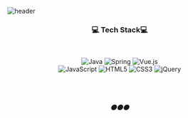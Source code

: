 
![header](https://capsule-render.vercel.app/api?type=slice&color=ff8a80&height=300&section=header&text=YOSEPHLEE)









<h3 align="center">💻 Tech Stack💻</h3><br/>
                            
<div align=center>                            

  ![Java](https://img.shields.io/badge/java-%23ED8B00.svg?style=for-the-badge&logo=java&logoColor=white)  ![Spring](https://img.shields.io/badge/spring-%236DB33F.svg?style=for-the-badge&logo=spring&logoColor=white) ![Vue.js](https://img.shields.io/badge/vuejs-%2335495e.svg?style=for-the-badge&logo=vuedotjs&logoColor=%234FC08D)<br/>
  ![JavaScript](https://img.shields.io/badge/javascript-%23323330.svg?style=for-the-badge&logo=javascript&logoColor=%23F7DF1E) 	 ![HTML5](https://img.shields.io/badge/html5-%23E34F26.svg?style=for-the-badge&logo=html5&logoColor=white) ![CSS3](https://img.shields.io/badge/css3-%231572B6.svg?style=for-the-badge&logo=css3&logoColor=white)  ![jQuery](https://img.shields.io/badge/jquery-%230769AD.svg?style=for-the-badge&logo=jquery&logoColor=white)

</div><br/><br/>
  <h5 align="center">⚫⚫⚫</h5><br>

